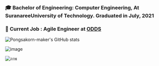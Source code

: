 
### 🎓 Bachelor of Engineering: Computer Engineering, At SuranareeUniversity of Technology. Graduated in July, 2021

### 💼 **Current Job :** Agile Engineer at [ODDS](https://www.odd-e.com/th/services/)  

![Pongsakorn-maker's GitHub stats](https://github-readme-stats.vercel.app/api?username=pongsakorn-maker&show_icons=true&theme=vue_dark)

![image](https://user-images.githubusercontent.com/42669586/142851097-069eaddf-5e6c-4c6f-a983-8d03a757aa21.png)

![ภาพ](https://user-images.githubusercontent.com/42669586/122533089-5e690e80-d04b-11eb-9717-d464663df5c6.png)
